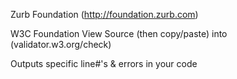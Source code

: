  Zurb Foundation (http://foundation.zurb.com)
 
 W3C Foundation
 View Source (then copy/paste) into (validator.w3.org/check) 
 
 Outputs specific line#'s & errors in your code
 
 
 
 
 